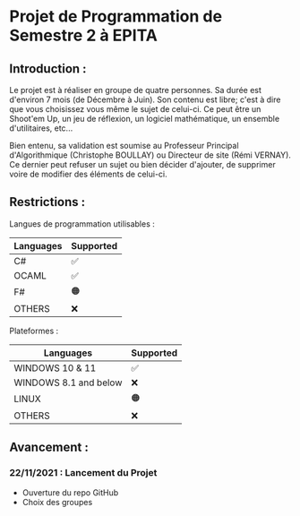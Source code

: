 # Projet de Programmation de Semestre 2 à EPITA

## Introduction :

Le projet est à réaliser en groupe de quatre personnes. Sa durée est d'environ 7 mois (de Décembre à Juin). Son contenu est libre; c'est à dire que vous choisissez vous même le sujet de celui-ci. Ce peut être un Shoot'em Up, un jeu de réflexion, un logiciel mathématique, un ensemble d'utilitaires, etc...

Bien entenu, sa validation est soumise au Professeur Principal d'Algorithmique (Christophe BOULLAY) ou Directeur de site (Rémi VERNAY). Ce dernier peut refuser un sujet ou bien décider d'ajouter, de supprimer voire de modifier des éléments de celui-ci.

## Restrictions : 

Langues de programmation utilisables :

| Languages | Supported          |
| ------- | ------------------ |
| C# | :white_check_mark:| 
| OCAML | :white_check_mark:| 
| F# | 🟠| 
| OTHERS   | :x:                |

Plateformes :

| Languages | Supported          |
| ------- | ------------------ |
| WINDOWS 10 & 11 | :white_check_mark:| 
| WINDOWS 8.1 and below | :x:| 
| LINUX | 🟠| 
| OTHERS   | :x:                |

## Avancement :

### 22/11/2021 : Lancement du Projet 
- Ouverture du repo GitHub
- Choix des groupes
